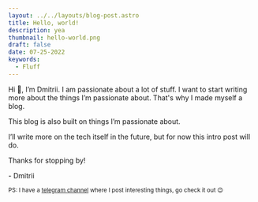 ```yaml
---
layout: ../../layouts/blog-post.astro
title: Hello, world!
description: yea
thumbnail: hello-world.png
draft: false
date: 07-25-2022
keywords:
  - Fluff
---
```


Hi 👋, I’m Dmitrii. I am passionate about a lot of stuff. I want to start writing more about the things I’m passionate about. That's why I made myself a blog.

This blog is also built on things I’m passionate about.

I’ll write more on the tech itself in the future, but for now this intro post will do.

Thanks for stopping by!

\- Dmitrii

<small>PS: I have a <a href="https://t.me/unicorn_dev" target="_blank">telegram channel</a> where I post interesting things, go check it out 😉</small>
